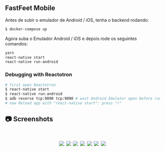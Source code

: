 ## FastFeet Mobile

Antes de subir o emulador de Android / iOS, tenha o backend rodando:
```sh
$ docker-compose up
```

Agora suba o Emulador Android / iOS e depois rode os seguintes comandos:

```sh
yarn
react-native start
react-native run-android
```

### Debugging with Reactotron
```sh
# first open Reactotron
$ react-native start
$ react-native run-android
$ adb reverse tcp:9090 tcp:9090 # wait Android Emulator open before run this command
# now Reload app with "react-native start": press "r"
```

## :camera: Screenshots

<h1 align="center">
  <img src="../.github/mobile/login.png" />
  <img src="../.github/mobile/deliveries.png" />
  <img src="../.github/mobile/details.png" />
  <img src="../.github/mobile/perfil.png" />
  <img src="../.github/mobile/confirm.png" />
  <img src="../.github/mobile/problems.png" />
  <img src="../.github/mobile/new_problem.png" />
</h1>
